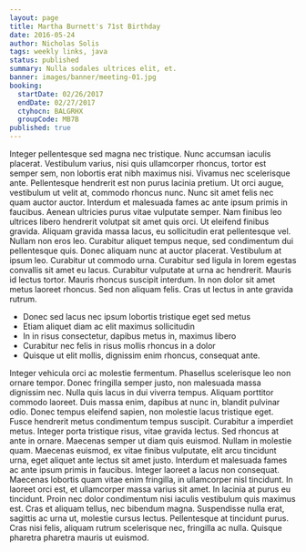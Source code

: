 ```yaml
---
layout: page
title: Martha Burnett's 71st Birthday
date: 2016-05-24
author: Nicholas Solis
tags: weekly links, java
status: published
summary: Nulla sodales ultrices elit, et.
banner: images/banner/meeting-01.jpg
booking:
  startDate: 02/26/2017
  endDate: 02/27/2017
  ctyhocn: BALGRHX
  groupCode: MB7B
published: true
---
```

Integer pellentesque sed magna nec tristique. Nunc accumsan iaculis placerat. Vestibulum varius, nisi quis ullamcorper rhoncus, tortor est semper sem, non lobortis erat nibh maximus nisi. Vivamus nec scelerisque ante. Pellentesque hendrerit est non purus lacinia pretium. Ut orci augue, vestibulum ut velit at, commodo rhoncus nunc. Nunc sit amet felis nec quam auctor auctor. Interdum et malesuada fames ac ante ipsum primis in faucibus. Aenean ultricies purus vitae vulputate semper. Nam finibus leo ultrices libero hendrerit volutpat sit amet quis orci. Ut eleifend finibus gravida. Aliquam gravida massa lacus, eu sollicitudin erat pellentesque vel. Nullam non eros leo.
Curabitur aliquet tempus neque, sed condimentum dui pellentesque quis. Donec aliquam nunc at auctor placerat. Vestibulum at ipsum leo. Curabitur ut commodo urna. Curabitur sed ligula in lorem egestas convallis sit amet eu lacus. Curabitur vulputate at urna ac hendrerit. Mauris id lectus tortor. Mauris rhoncus suscipit interdum. In non dolor sit amet metus laoreet rhoncus. Sed non aliquam felis. Cras ut lectus in ante gravida rutrum.

* Donec sed lacus nec ipsum lobortis tristique eget sed metus
* Etiam aliquet diam ac elit maximus sollicitudin
* In in risus consectetur, dapibus metus in, maximus libero
* Curabitur nec felis in risus mollis rhoncus in a dolor
* Quisque ut elit mollis, dignissim enim rhoncus, consequat ante.

Integer vehicula orci ac molestie fermentum. Phasellus scelerisque leo non ornare tempor. Donec fringilla semper justo, non malesuada massa dignissim nec. Nulla quis lacus in dui viverra tempus. Aliquam porttitor commodo laoreet. Duis massa enim, dapibus at nunc in, blandit pulvinar odio. Donec tempus eleifend sapien, non molestie lacus tristique eget. Fusce hendrerit metus condimentum tempus suscipit. Curabitur a imperdiet metus. Integer porta tristique risus, vitae gravida lectus. Sed rhoncus at ante in ornare. Maecenas semper ut diam quis euismod. Nullam in molestie quam. Maecenas euismod, ex vitae finibus vulputate, elit arcu tincidunt urna, eget aliquet ante lectus sit amet justo.
Interdum et malesuada fames ac ante ipsum primis in faucibus. Integer laoreet a lacus non consequat. Maecenas lobortis quam vitae enim fringilla, in ullamcorper nisl tincidunt. In laoreet orci est, et ullamcorper massa varius sit amet. In lacinia at purus eu tincidunt. Proin nec dolor condimentum nisi iaculis vestibulum quis maximus est. Cras et aliquam tellus, nec bibendum magna. Suspendisse nulla erat, sagittis ac urna ut, molestie cursus lectus. Pellentesque at tincidunt purus. Cras nisi felis, aliquam rutrum scelerisque nec, fringilla ac nulla. Quisque pharetra pharetra mauris ut euismod.
